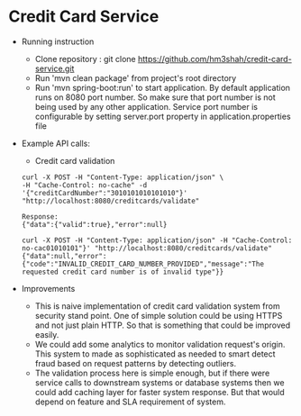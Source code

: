 # Credit Card Service
- Running instruction
    - Clone repository : git clone https://github.com/hm3shah/credit-card-service.git
    - Run 'mvn clean package' from project's root directory
    - Run 'mvn spring-boot:run' to start application. By default application runs on 8080 port number. So make sure that port number is not being used by any other application. Service port number is configurable by setting server.port property in application.properties file
    
- Example API calls:
    - Credit card validation
    
    ```
    curl -X POST -H "Content-Type: application/json" \
    -H "Cache-Control: no-cache" -d '{"creditCardNumber":"3010101010101010"}' "http://localhost:8080/creditcards/validate"
    
    Response:
    {"data":{"valid":true},"error":null}
    
    curl -X POST -H "Content-Type: application/json" -H "Cache-Control: no-cac01010101"}' "http://localhost:8080/creditcards/validate"
    {"data":null,"error":{"code":"INVALID_CREDIT_CARD_NUMBER_PROVIDED","message":"The requested credit card number is of invalid type"}}
    ```
   
- Improvements
    - This is naive implementation of credit card validation system from security stand point. One of simple solution could be using HTTPS and not just plain HTTP. So that is something that could be improved easily.
    - We could add some analytics to monitor validation request's origin. This system to made as sophisticated as needed to smart detect fraud based on request patterns by detecting outliers.
    - The validation process here is simple enough, but if there were service calls to downstream systems or database systems then we could add caching layer for faster system response. But that would depend on feature and SLA requirement of system.